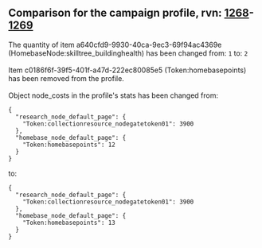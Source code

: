 ## Comparison for the campaign profile, rvn: [1268](https://github.com/PRO100KatYT/FortniteProfileRevisions/tree/main/profiles/campaign/1268%20campaign.json)-[1269](https://github.com/PRO100KatYT/FortniteProfileRevisions/tree/main/profiles/campaign/1269%20campaign.json)

The quantity of item a640cfd9-9930-40ca-9ec3-69f94ac4369e (HomebaseNode:skilltree_buildinghealth) has been changed from: `1` to: `2`
<br><br>
Item c0186f6f-39f5-401f-a47d-222ec80085e5 (Token:homebasepoints) has been removed from the profile.
<br><br>
Object node_costs in the profile's stats has been changed from:

```
{
  "research_node_default_page": {
    "Token:collectionresource_nodegatetoken01": 3900
  },
  "homebase_node_default_page": {
    "Token:homebasepoints": 12
  }
}
```

to:

```
{
  "research_node_default_page": {
    "Token:collectionresource_nodegatetoken01": 3900
  },
  "homebase_node_default_page": {
    "Token:homebasepoints": 13
  }
}
```

<br><br>
